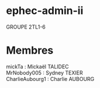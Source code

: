 # ephec-admin-ii

GROUPE 2TL1-6  

# Membres

mickTa : Mickaël TALIDEC  
MrNobody005 : Sydney TEXIER  
CharlieAubourg1 : Charlie AUBOURG  